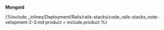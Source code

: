 <!--  usedin: [ _rails/deployment/rails-stacks.md] -->



**Mongoid**



{%include _inlines/Deployment/Rails/rails-stacks/code_rails-stacks_note-velopment-2-3.md  product = include.product %}




